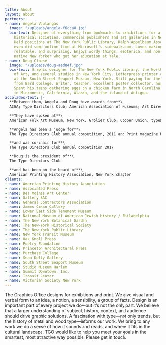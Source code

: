 ```yaml
---
title: About
layout: about
partners:
- name: Angela Voulangas
  image: "/uploads/angela-f6cca8.jpg"
  bio-text: Designer of everything from bookmarks to exhibitions for a number of museums,
    historical societies, commercial publishers and art galleries in New York City.
    Held positions at The New York Public Library, Ralph Appelbaum Associates, and
    even did some online time at Microsoft’s sidewalk.com. Loves making history immediate,
    relatable, and surprising. Enjoys wordy things, esoterica, and non-fiction. A
    native New Yorker who got her education at Yale.
- name: Doug Clouse
  image: "/uploads/doug-aed84f.jpg"
  bio-text: Graphic designer for The New York Public Library, the North Carolina Museum
    of Art, and several studios in New York City. Letterpress printer and curator
    at the South Street Seaport Museum, New York. Still paying for the Master’s degree
    from Bard College. Writer, teacher, excellent poster collector, horrible waiter.
    Spent his teens gathering eggs on a chicken farm in North Carolina, after a childhood
    in Micronesia, California, Alaska, and the island of Antigua.
accolades-text: |-
  **Between them, Angela and Doug have awards from**\
  AIGA; Type Directors Club; American Association of Museums; Art Directors Club; Victorian Society New York

  **They have spoken at**\
  American Folk Art Museum, New York; Grolier Club; Cooper Union, type@cooper, Virginia Commonwealth University

  **Angela has been a judge for**\
  The Type Directors Club annual competition, 2011 and Print magazine Regional Design Annuals,  2005–2007

  **and was co-chair for**\
  The Type Directors Club annual competition 2017

  **Doug is the president of**\
  The Type Directors Club

  **and has been on the board of**\
  American Printing History Association, New York chapter
clients:
- name: Amercian Printing History Association
- name: Associated Press
- name: Des Moines Art Center
- name: Gallery BAC
- name: General Contractors Association
- name: James Cohan Gallery
- name: Lower East Side Tenement Museum
- name: National Museum of American Jewish History / Philadelphia
- name: The New York Botanical Garden
- name: The New-York Historical Society
- name: The New York Public Library
- name: New York Transit Museum
- name: Oak Knoll Press
- name: Poetry Foundation
- name: Princeton Architectural Press
- name: Purchase College
- name: Sean Kelly Gallery
- name: South Street Seaport Museum
- name: Studio Museum Harlem
- name: Summit Downtown, Inc.
- name: Transit Center
- name: Victorian Society New York
---
```


The Graphics Office designs for exhibitions and print. We give visual and verbal form to an idea, a notion, a sensibility, a group of facts. Design is an important part of every project we do—but it’s not the only part. We believe that a larger understanding of subject, history, context, and audience should drive graphic solutions. A fascination with type—not only trends, but the history of metal and wood type—informs our work. We bring to any work we do a sense of how it sounds and reads, and where it fits in the cultural landscape. TGO would like to help you meet your goals in the smartest, most attractive way possible. Please get in touch.
